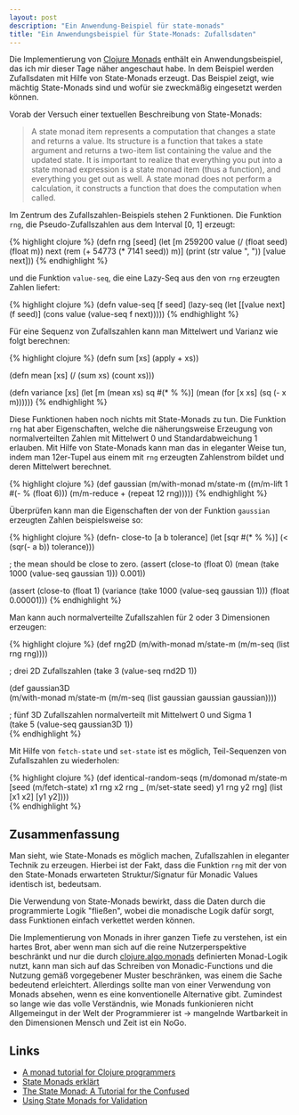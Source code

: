 ```yaml
---
layout: post
description: "Ein Anwendung-Beispiel für state-monads"
title: "Ein Anwendungsbeispiel für State-Monads: Zufallsdaten"
---
```


Die Implementierung von [Clojure Monads](http://github.com/clojure/algo.monads) enthält ein Anwendungsbeispiel, 
das ich mir dieser Tage näher angeschaut habe. In dem Beispiel werden Zufallsdaten mit Hilfe von State-Monads
erzeugt. Das Beispiel zeigt, wie mächtig State-Monads sind und wofür sie zweckmäßig eingesetzt werden können.

Vorab der Versuch einer textuellen Beschreibung von State-Monads:

>A state monad item represents a computation that changes a state and returns a value. Its structure is a function that takes a state argument
>and returns a two-item list containing the value and the updated state. It is important to realize that everything you put into a state monad
>expression is a state monad item (thus a function), and everything you get out as well. A state monad does not perform a calculation, it
>constructs a function that does the computation when called.

Im Zentrum des Zufallszahlen-Beispiels stehen 2 Funktionen. Die Funktion `rng`, die Pseudo-Zufallszahlen aus dem Interval
[0, 1] erzeugt:

{% highlight clojure %}
(defn rng [seed]
  (let [m      259200
        value  (/ (float seed) (float m))
        next   (rem (+ 54773 (* 7141 seed)) m)]
    (print (str value ", "))
    [value next]))
{% endhighlight %}
  
und die Funktion `value-seq`, die eine Lazy-Seq aus den von `rng` erzeugten Zahlen liefert:  

{% highlight clojure %}
(defn value-seq [f seed]
  (lazy-seq
    (let [[value next] (f seed)]
      (cons value (value-seq f next)))))
{% endhighlight %}

Für eine Sequenz von Zufallszahlen kann man Mittelwert und Varianz wie folgt berechnen:

{% highlight clojure %}
(defn sum [xs] (apply + xs))

(defn mean [xs] (/ (sum xs) (count xs)))

(defn variance [xs]
  (let [m (mean xs)
        sq #(* % %)]
    (mean (for [x xs] (sq (- x m))))))
{% endhighlight %}
  
Diese Funktionen haben noch nichts mit State-Monads zu tun. Die Funktion
`rng` hat aber Eigenschaften, welche die näherungsweise Erzeugung von normalverteilten Zahlen mit
Mittelwert 0 und Standardabweichung 1 erlauben. Mit Hilfe von State-Monads kann man das in eleganter Weise 
tun, indem man 12er-Tupel aus einem mit `rng` erzeugten Zahlenstrom bildet und deren Mittelwert berechnet.

{% highlight clojure %}
(def gaussian
  (m/with-monad m/state-m
    ((m/m-lift 1 #(- % (float 6)))
      (m/m-reduce + (repeat 12 rng)))))
{% endhighlight %}

Überprüfen kann man die Eigenschaften der von der Funktion `gaussian` erzeugten Zahlen 
beispielsweise so:

{% highlight clojure %}
(defn- close-to [a b tolerance] 
  (let [sqr #(* % %)]
    (< (sqr(- a b)) tolerance)))

; the mean should be close to zero.
(assert
  (close-to
    (float 0)
    (mean (take 1000 (value-seq gaussian 1)))
    0.001))

(assert
  (close-to
    (float 1)
    (variance (take 1000 (value-seq gaussian 1)))
    (float 0.00001)))
{% endhighlight %}

Man kann auch normalverteilte Zufallszahlen für 2 oder 3 Dimensionen erzeugen:

{% highlight clojure %}
(def rng2D 
  (m/with-monad m/state-m
    (m/m-seq (list rng rng))))

; drei 2D Zufallszahlen 
(take 3 (value-seq rnd2D 1))   

(def gaussian3D  
  (m/with-monad m/state-m
    (m/m-seq (list gaussian gaussian gaussian))))
    
; fünf 3D Zufallszahlen normalverteilt mit Mittelwert 0 und Sigma 1      
(take 5 (value-seq gaussian3D 1))   
{% endhighlight %}

Mit Hilfe von `fetch-state` und `set-state` ist es möglich, Teil-Sequenzen von Zufallszahlen
zu wiederholen:
 	    	    
{% highlight clojure %}
(def identical-random-seqs
  (m/domonad m/state-m
    [seed (m/fetch-state)
     x1   rng
     x2   rng
     _    (m/set-state seed)
     y1   rng
     y2   rng]
    (list [x1 x2] [y1 y2])))  
{% endhighlight %}

## Zusammenfassung
	    
Man sieht, wie State-Monads es möglich machen, Zufallszahlen in eleganter Technik
zu erzeugen. Hierbei ist der Fakt, dass die Funktion `rng` mit der von den State-Monads 
erwarteten Struktur/Signatur für Monadic Values identisch ist, bedeutsam.

Die Verwendung von State-Monads bewirkt, dass die Daten durch die programmierte Logik 
"fließen", wobei die monadische Logik dafür sorgt, dass Funktionen einfach verkettet
werden können.

Die Implementierung von Monads in ihrer ganzen Tiefe zu verstehen, ist ein hartes Brot, aber
wenn man sich auf die reine Nutzerperspektive beschränkt und nur die durch <a href="http://github.com/clojure/algo.monads">clojure.algo.monads</a>
definierten Monad-Logik nutzt, kann man sich auf das Schreiben von Monadic-Functions und die Nutzung
gemäß vorgegebener Muster beschränken, was einem die Sache bedeutend erleichtert. Allerdings sollte
man von einer Verwendung von Monads absehen, wenn es eine konventionelle Alternative gibt.
Zumindest so lange wie das volle Verständnis, wie Monads funkionieren nicht Allgemeingut in der
Welt der Programmierer ist -> mangelnde Wartbarkeit in den Dimensionen Mensch und Zeit ist ein NoGo. 

## Links

* [A monad tutorial for Clojure programmers](http://onclojure.com/2009/03/05/a-monad-tutorial-for-clojure-programmers-part-1)
* [State Monads erklärt](http://www.clojure.net/2012/02/10/State)
* [The State Monad: A Tutorial for the Confused](http://brandon.si/code/the-state-monad-a-tutorial-for-the-confused)
* [Using State Monads for Validation](http://www.leonardoborges.com/writings/2013/01/04/bouncer-validation-lib-for-clojure)